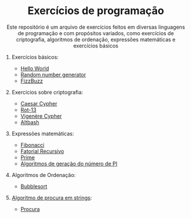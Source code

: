 <h1 align="center"> Exercícios de programação </h1>
<p align="center">Este repositório é um arquivo de exercícios feitos em diversas linguagens de programação e com propósitos variados, como exercícios de criptografia, algoritmos de ordenação, expressões matemáticas e exercícios básicos </p>

1. Exercícios básicos:
   - [Hello World](https://github.com/GabrielTheophilo/Exercicios/tree/main/helloworld)
   - [Random number generator](https://github.com/GabrielTheophilo/Exercicios/tree/main/random%20number%20generator)
   - [FizzBuzz](https://github.com/GabrielTheophilo/Exercicios/tree/main/fizzbuzz)

2. Exercícios sobre criptografia:
   - [Caesar Cypher](https://github.com/GabrielTheophilo/Exercicios/tree/main/caesar_cypher)
   - [Rot-13](https://github.com/GabrielTheophilo/Exercicios/tree/main/rot13)
   - [Vigenère Cypher](https://github.com/GabrielTheophilo/Exercicios/tree/main/vigenere_cypher)
   - [Altbash](https://github.com/GabrielTheophilo/Exercicios/tree/main/altbash)

3. Expressões matemáticas:
   - [Fibonacci](https://github.com/GabrielTheophilo/Exercicios/tree/main/fibonacci)
   - [Fatorial Recursivo](https://github.com/GabrielTheophilo/Exercicios/tree/main/fatorial_recursive)
   - [Prime](https://github.com/GabrielTheophilo/Exercicios/tree/main/prime)
   - [Algoritmos de geração do número de PI](https://github.com/GabrielTheophilo/Exercicios/tree/main/Pi)

4. Algoritmos de Ordenação:
   - [Bubblesort](https://github.com/GabrielTheophilo/Exercicios/tree/main/bubblesort)

5. [Algoritmo de procura em strings](https://en.wikipedia.org/wiki/String-searching_algorithm):
   - [Procura](https://github.com/GabrielTheophilo/Exercicios/tree/main/substring%20matching)
